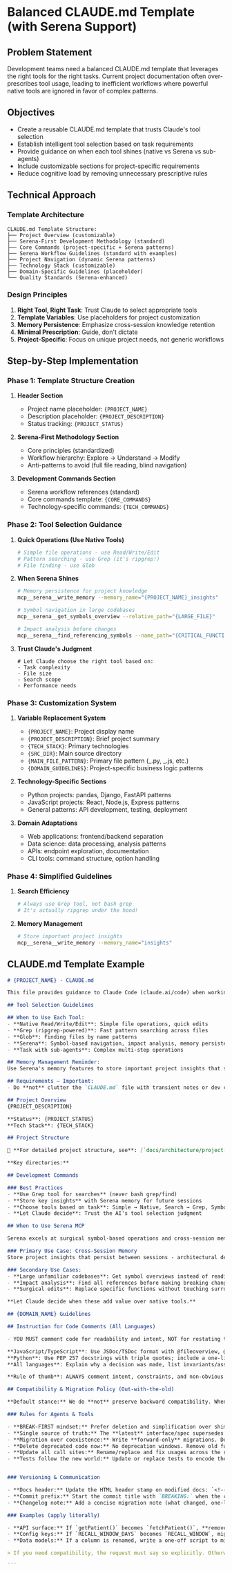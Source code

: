 # Balanced CLAUDE.md Template (with Serena Support)

## Problem Statement

Development teams need a balanced CLAUDE.md template that leverages the right tools for the right tasks. Current project documentation often over-prescribes tool usage, leading to inefficient workflows where powerful native tools are ignored in favor of complex patterns.

## Objectives

- Create a reusable CLAUDE.md template that trusts Claude's tool selection
- Establish intelligent tool selection based on task requirements
- Provide guidance on when each tool shines (native vs Serena vs sub-agents)
- Include customizable sections for project-specific requirements
- Reduce cognitive load by removing unnecessary prescriptive rules

## Technical Approach

### Template Architecture

```
CLAUDE.md Template Structure:
├── Project Overview (customizable)
├── Serena-First Development Methodology (standard)
├── Core Commands (project-specific + Serena patterns)
├── Serena Workflow Guidelines (standard with examples)
├── Project Navigation (dynamic Serena patterns)
├── Technology Stack (customizable)
├── Domain-Specific Guidelines (placeholder)
└── Quality Standards (Serena-enhanced)
```

### Design Principles

1. **Right Tool, Right Task**: Trust Claude to select appropriate tools
2. **Template Variables**: Use placeholders for project customization
3. **Memory Persistence**: Emphasize cross-session knowledge retention
4. **Minimal Prescription**: Guide, don't dictate
5. **Project-Specific**: Focus on unique project needs, not generic workflows

## Step-by-Step Implementation

### Phase 1: Template Structure Creation

1. **Header Section**
   - Project name placeholder: `{PROJECT_NAME}`
   - Description placeholder: `{PROJECT_DESCRIPTION}`
   - Status tracking: `{PROJECT_STATUS}`

2. **Serena-First Methodology Section**
   - Core principles (standardized)
   - Workflow hierarchy: Explore → Understand → Modify
   - Anti-patterns to avoid (full file reading, blind navigation)

3. **Development Commands Section**
   - Serena workflow references (standard)
   - Core commands template: `{CORE_COMMANDS}`
   - Technology-specific commands: `{TECH_COMMANDS}`

### Phase 2: Tool Selection Guidance

1. **Quick Operations (Use Native Tools)**

   ```bash
   # Simple file operations - use Read/Write/Edit
   # Pattern searching - use Grep (it's ripgrep!)
   # File finding - use Glob
   ```

2. **When Serena Shines**

   ```bash
   # Memory persistence for project knowledge
   mcp__serena__write_memory --memory_name="{PROJECT_NAME}_insights"

   # Symbol navigation in large codebases
   mcp__serena__get_symbols_overview --relative_path="{LARGE_FILE}"

   # Impact analysis before changes
   mcp__serena__find_referencing_symbols --name_path="{CRITICAL_FUNCTION}"
   ```

3. **Trust Claude's Judgment**
   ```
   # Let Claude choose the right tool based on:
   - Task complexity
   - File size
   - Search scope
   - Performance needs
   ```

### Phase 3: Customization System

1. **Variable Replacement System**
   - `{PROJECT_NAME}`: Project display name
   - `{PROJECT_DESCRIPTION}`: Brief project summary
   - `{TECH_STACK}`: Primary technologies
   - `{SRC_DIR}`: Main source directory
   - `{MAIN_FILE_PATTERN}`: Primary file pattern (_.py, _.js, etc.)
   - `{DOMAIN_GUIDELINES}`: Project-specific business logic patterns

2. **Technology-Specific Sections**
   - Python projects: pandas, Django, FastAPI patterns
   - JavaScript projects: React, Node.js, Express patterns
   - General patterns: API development, testing, deployment

3. **Domain Adaptations**
   - Web applications: frontend/backend separation
   - Data science: data processing, analysis patterns
   - APIs: endpoint exploration, documentation
   - CLI tools: command structure, option handling

### Phase 4: Simplified Guidelines

1. **Search Efficiency**

   ```bash
   # Always use Grep tool, not bash grep
   # It's actually ripgrep under the hood!
   ```

2. **Memory Management**
   ```bash
   # Store important project insights
   mcp__serena__write_memory --memory_name="insights"
   ```

## CLAUDE.md Template Example

````markdown
# {PROJECT_NAME} - CLAUDE.md

This file provides guidance to Claude Code (claude.ai/code) when working with code in this repository.

## Tool Selection Guidelines

## When to Use Each Tool:
- **Native Read/Write/Edit**: Simple file operations, quick edits
- **Grep (ripgrep-powered)**: Fast pattern searching across files
- **Glob**: Finding files by name patterns
- **Serena**: Symbol-based navigation, impact analysis, memory persistence
- **Task with sub-agents**: Complex multi-step operations

## Memory Management Reminder:
Use Serena's memory features to store important project insights that should persist across sessions.

## Requirements – Important:
- Do **not** clutter the `CLAUDE.md` file with transient notes or dev context. Instead, use the `serena_mcp.write_memory` function to persist information, ensuring accessibility for future development without bloating main documentation files.

## Project Overview
{PROJECT_DESCRIPTION}

**Status**: {PROJECT_STATUS}
**Tech Stack**: {TECH_STACK}

## Project Structure

📁 **For detailed project structure, see**: [`docs/architecture/project-structure.md`](docs/architecture/project-structure.md)

**Key directories:**

## Development Commands

### Best Practices
- **Use Grep tool for searches** (never bash grep/find)
- **Store key insights** with Serena memory for future sessions
- **Choose tools based on task**: Simple → Native, Search → Grep, Symbols → Serena
- **Let Claude decide**: Trust the AI's tool selection judgment

## When to Use Serena MCP

Serena excels at surgical symbol-based operations and cross-session memory. Use it when these capabilities add value, not as a default for everything.

### Primary Use Case: Cross-Session Memory
Store project insights that persist between sessions - architectural decisions, key patterns, important context that future Claude instances should know.

### Secondary Use Cases:
- **Large unfamiliar codebases**: Get symbol overviews instead of reading entire files
- **Impact analysis**: Find all references before making breaking changes
- **Surgical edits**: Replace specific functions without touching surrounding code

**Let Claude decide when these add value over native tools.**

## {DOMAIN_NAME} Guidelines

## Instruction for Code Comments (All Languages)

- YOU MUST comment code for readability and intent, NOT for restating the obvious. Every file must start with a short header comment describing its purpose. Every public function, class, or API must have a docblock that explains what it does, its inputs, its outputs, and edge cases.

**JavaScript/TypeScript**: Use JSDoc/TSDoc format with @fileoverview, @param, @returns, @example.
**Python**: Use PEP 257 docstrings with triple quotes; include a one-line summary, parameters, returns, and example usage.
**All languages**: Explain why a decision was made, list invariants/assumptions, and add examples where useful. Keep comments updated when code changes.

**Rule of thumb**: ALWAYS comment intent, constraints, and non-obvious logic. Code shows “what,” comments explain “why.”

## Compatibility & Migration Policy (Out-with-the-old)

**Default stance:** We do **not** preserve backward compatibility. When a change is requested, replace the old behavior with the new approach. Remove obsolete code, flags, and interfaces immediately unless the request explicitly says "keep legacy support."

### Rules for Agents & Tools

- **BREAK-FIRST mindset:** Prefer deletion and simplification over shims/adapters. No polyfills, toggles, or compatibility layers unless explicitly requested.
- **Single source of truth:** The **latest** interface/spec supersedes all prior versions. Do not consult or retain deprecated variants.
- **Migration over coexistence:** Write **forward-only** migrations. Do **not** add down-migrations unless explicitly requested.
- **Delete deprecated code now:** No deprecation windows. Remove old functions, types, env vars, config keys, and documentation in the same change.
- **Update all call sites:** Rename/replace and fix usages across the repo; do not leave aliases.
- **Tests follow the new world:** Update or replace tests to encode the new behavior. Delete tests that only assert legacy behavior.


### Versioning & Communication

- **Docs header:** Update the HTML header stamp on modified docs: `<!-- vMAJOR.MINOR | YYYY-MM-DD -->` and increment **MAJOR** on any breaking change.
- **Commit prefix:** Start the commit title with `BREAKING:` when the change removes/renames public symbols, config, or endpoints.
- **Changelog note:** Add a concise migration note (what changed, one-liner on how to migrate) in the relevant README or module doc.

### Examples (apply literally)

- **API surface:** If `getPatient()` becomes `fetchPatient()`, **remove** `getPatient()` and update all imports/usages; **no wrappers**.
- **Config keys:** If `RECALL_WINDOW_DAYS` becomes `RECALL_WINDOW`, migrate values and **delete** the old key and its references.
- **Data models:** If a column is renamed, write a one-off script to migrate; **do not** keep both columns.

> If you need compatibility, the request must say so explicitly. Otherwise, assume **out with the old, in with the new**.

```
